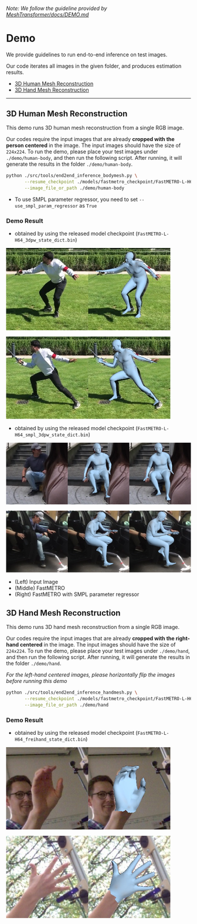 ###### *Note: We follow the guideline provided by [MeshTransformer/docs/DEMO.md](https://github.com/microsoft/MeshTransformer/blob/main/docs/DEMO.md)*

# Demo 

We provide guidelines to run end-to-end inference on test images.

Our code iterates all images in the given folder, and produces estimation results.

- [3D Human Mesh Reconstruction](#demo_human)
- [3D Hand Mesh Reconstruction](#demo_hand)

---

<a name="demo_human"></a>

## 3D Human Mesh Reconstruction

This demo runs 3D human mesh reconstruction from a single RGB image. 

Our codes require the input images that are already **cropped with the person centered** in the image. The input images should have the size of `224x224`. To run the demo, please place your test images under `./demo/human-body`, and then run the following script. After running, it will generate the results in the folder `./demo/human-body`.

```bash
python ./src/tools/end2end_inference_bodymesh.py \
       --resume_checkpoint ./models/fastmetro_checkpoint/FastMETRO-L-H64_3dpw_state_dict.bin \
       --image_file_or_path ./demo/human-body 
```

- To use SMPL parameter regressor, you need to set `--use_smpl_param_regressor` as `True`

### Demo Result

- obtained by using the released model checkpoint (`FastMETRO-L-H64_3dpw_state_dict.bin`)

![3dpw_test1_fastmetro_pred](../demo/human-body/3dpw_test1_fastmetro_pred.jpg)

![3dpw_test2_fastmetro_pred](../demo/human-body/3dpw_test2_fastmetro_pred.jpg)

- obtained by using the released model checkpoint (`FastMETRO-L-H64_smpl_3dpw_state_dict.bin`)

![3dpw_test5_fastmetro_smpl_pred](../demo/human-body/3dpw_test5_fastmetro_smpl_pred.jpg)

![3dpw_test6_fastmetro_smpl_pred](../demo/human-body/3dpw_test6_fastmetro_smpl_pred.jpg)

- (Left) Input Image
- (Middle) FastMETRO
- (Right) FastMETRO with SMPL parameter regressor


<a name="demo_hand"></a>

## 3D Hand Mesh Reconstruction

This demo runs 3D hand mesh reconstruction from a single RGB image. 

Our codes require the input images that are already **cropped with the right-hand centered** in the image. The input images should have the size of `224x224`. To run the demo, please place your test images under `./demo/hand`, and then run the following script. After running, it will generate the results in the folder `./demo/hand`.

*For the left-hand centered images, please horizontally flip the images before running this demo*

```bash
python ./src/tools/end2end_inference_handmesh.py \
       --resume_checkpoint ./models/fastmetro_checkpoint/FastMETRO-L-H64_freihand_state_dict.bin \
       --image_file_or_path ./demo/hand
```

### Demo Result

- obtained by using the released model checkpoint (`FastMETRO-L-H64_freihand_state_dict.bin`)

![freihand_sample2_fastmetro_pred](../demo/hand/freihand_sample2_fastmetro_pred.jpg)

![freihand_sample3_fastmetro_pred](../demo/hand/freihand_sample3_fastmetro_pred.jpg)
